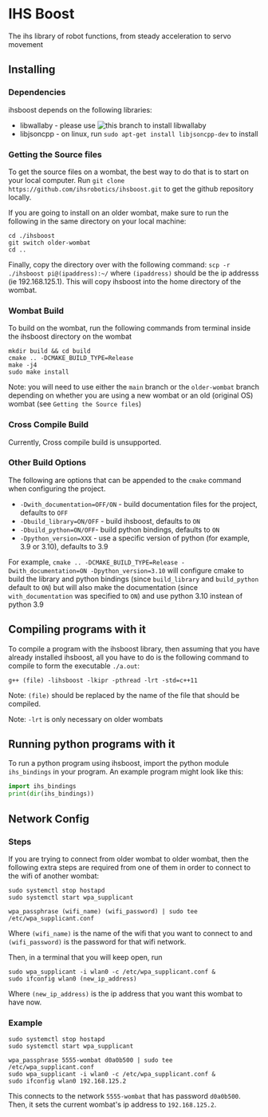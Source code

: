 # IHS Boost
The ihs library of robot functions, from steady acceleration to servo movement
## Installing
### Dependencies
ihsboost depends on the following libraries:
* libwallaby - please use ![this branch](https://github.com/chrehall68/libwallaby/tree/refactor) to install libwallaby
* libjsoncpp - on linux, run `sudo apt-get install libjsoncpp-dev` to install
### Getting the Source files
To get the source files on a wombat, the best way to do that is to start on your local
computer. Run `git clone https://github.com/ihsrobotics/ihsboost.git` to get the github
repository locally.

If you are going to install on an older wombat, make sure to run the following in the
same directory on your local machine:

```shell
cd ./ihsboost
git switch older-wombat
cd ..
```

Finally, copy the directory over with the following command:
`scp -r ./ihsboost pi@(ipaddress):~/`
where `(ipaddress)` should be the ip addresss (ie 192.168.125.1). This
will copy ihsboost into the home directory of the wombat.
### Wombat Build
To build on the wombat, run the following commands
from terminal inside the ihsboost directory on the wombat

```shell
mkdir build && cd build
cmake .. -DCMAKE_BUILD_TYPE=Release
make -j4
sudo make install
```

Note: you will need to use either the `main` branch or the 
`older-wombat` branch depending on whether you are using a
new wombat or an old (original OS) wombat (see `Getting the Source files`) 
### Cross Compile Build
Currently, Cross compile build is unsupported.
### Other Build Options
The following are options that can be appended to the `cmake` command
when configuring the project.

* `-Dwith_documentation=OFF/ON` - build documentation files for the project, defaults to `OFF`
* `-Dbuild_library=ON/OFF` - build ihsboost, defaults to `ON`
* `-Dbuild_python=ON/OFF`- build python bindings, defaults to `ON`
* `-Dpython_version=XXX` - use a specific version of python (for example, 3.9 or 3.10), defaults to 3.9

For example,
`cmake .. -DCMAKE_BUILD_TYPE=Release -Dwith_documentation=ON -Dpython_version=3.10`
will configure cmake to build the library and python bindings 
(since `build_library` and `build_python` default to `ON`) but
will also make the documentation (since `with_documentation` was specified to `ON`)
and use python 3.10 instean of python 3.9
## Compiling programs with it
To compile a program with the ihsboost library, then
assuming that you have already installed ihsboost,
all you have to do is the following command to compile
to form the executable `./a.out`:

```shell
g++ (file) -lihsboost -lkipr -pthread -lrt -std=c++11
```

Note: `(file)` should be replaced by the name of the file that
should be compiled.

Note: `-lrt` is only necessary on older wombats
## Running python programs with it
To run a python program using ihsboost, import the python
module `ihs_bindings` in your program. An example program might
look like this:

```python
import ihs_bindings
print(dir(ihs_bindings))
```

## Network Config
### Steps
If you are trying to connect from older wombat to older wombat, then
the following extra steps are required from one of them in order
to connect to the wifi of another wombat:

```shell
sudo systemctl stop hostapd
sudo systemctl start wpa_supplicant

wpa_passphrase (wifi_name) (wifi_password) | sudo tee /etc/wpa_supplicant.conf
```

Where `(wifi_name)` is the name of the wifi that you want to connect to
and `(wifi_password)` is the password for that wifi network.

Then, in a terminal that you will keep open, run

```shell
sudo wpa_supplicant -i wlan0 -c /etc/wpa_supplicant.conf &
sudo ifconfig wlan0 (new_ip_address)
```

Where `(new_ip_address)` is the ip address that you want this wombat
to have now.
### Example
```shell
sudo systemctl stop hostapd
sudo systemctl start wpa_supplicant

wpa_passphrase 5555-wombat d0a0b500 | sudo tee /etc/wpa_supplicant.conf
sudo wpa_supplicant -i wlan0 -c /etc/wpa_supplicant.conf &
sudo ifconfig wlan0 192.168.125.2
```

This connects to the network `5555-wombat` that has password
`d0a0b500`. Then, it sets the current wombat's ip address to
`192.168.125.2`.